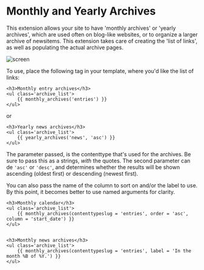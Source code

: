 Monthly and Yearly Archives
===========================

This extension allows your site to have 'monthly archives' or 'yearly
archives', which are used often on blog-like websites, or to organize a larger
archive of newsitems. This extension takes care of creating the 'list of links', as well as populating the actual archive pages.

![screen](https://cloud.githubusercontent.com/assets/1833361/8061500/65de807a-0ecb-11e5-9851-afb4b6772419.png)

To use, place the following tag in your template, where you'd like the list of links:

```
<h3>Monthly entry archives</h3>
<ul class='archive_list'>
    {{ monthly_archives('entries') }}
</ul>
```

or

```
<h3>Yearly news archives</h3>
<ul class='archive_list'>
    {{ yearly_archives('news', 'asc') }}
</ul>
```

The parameter passed, is the contenttype that's used for the archives. Be sure to pass this as a strings, _with_ the quotes. The second parameter can de `'asc'` or `'desc'`, and determines whether the results will be shown ascending (oldest first) or descending (newest first).

You can also pass the name of the column to sort on and/or the label to use. By this point, it becomes better to use named arguments for clarity.

```
<h3>Monthly calendar</h3>
<ul class='archive_list'>
    {{ monthly_archives(contenttypeslug = 'entries', order = 'asc', column = 'start_date') }}
</ul>


<h3>Monthly news archives</h3>
<ul class='archive_list'>
    {{ monthly_archives(contenttypeslug = 'entries', label = 'In the month %B of %Y.') }}
</ul>

```

